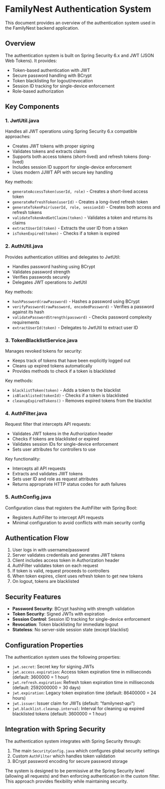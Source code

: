 # FamilyNest Authentication System

This document provides an overview of the authentication system used in the FamilyNest backend application.

## Overview

The authentication system is built on Spring Security 6.x and JWT (JSON Web Tokens). It provides:

- Token-based authentication with JWT
- Secure password handling with BCrypt
- Token blacklisting for logout/revocation
- Session ID tracking for single-device enforcement
- Role-based authorization

## Key Components

### 1. JwtUtil.java

Handles all JWT operations using Spring Security 6.x compatible approaches:

- Creates JWT tokens with proper signing
- Validates tokens and extracts claims
- Supports both access tokens (short-lived) and refresh tokens (long-lived)
- Includes session ID support for single-device enforcement
- Uses modern JJWT API with secure key handling

Key methods:
- `generateAccessToken(userId, role)` - Creates a short-lived access token
- `generateRefreshToken(userId)` - Creates a long-lived refresh token
- `generateTokenPair(userId, role, sessionId)` - Creates both access and refresh tokens
- `validateTokenAndGetClaims(token)` - Validates a token and returns its claims
- `extractUserId(token)` - Extracts the user ID from a token
- `isTokenExpired(token)` - Checks if a token is expired

### 2. AuthUtil.java

Provides authentication utilities and delegates to JwtUtil:

- Handles password hashing using BCrypt
- Validates password strength
- Verifies passwords securely
- Delegates JWT operations to JwtUtil

Key methods:
- `hashPassword(rawPassword)` - Hashes a password using BCrypt
- `verifyPassword(rawPassword, encodedPassword)` - Verifies a password against its hash
- `validatePasswordStrength(password)` - Checks password complexity requirements
- `extractUserId(token)` - Delegates to JwtUtil to extract user ID

### 3. TokenBlacklistService.java

Manages revoked tokens for security:

- Keeps track of tokens that have been explicitly logged out
- Cleans up expired tokens automatically
- Provides methods to check if a token is blacklisted

Key methods:
- `blacklistToken(token)` - Adds a token to the blacklist
- `isBlacklisted(tokenId)` - Checks if a token is blacklisted
- `cleanupExpiredTokens()` - Removes expired tokens from the blacklist

### 4. AuthFilter.java

Request filter that intercepts API requests:

- Validates JWT tokens in the Authorization header
- Checks if tokens are blacklisted or expired
- Validates session IDs for single-device enforcement
- Sets user attributes for controllers to use

Key functionality:
- Intercepts all API requests
- Extracts and validates JWT tokens
- Sets user ID and role as request attributes
- Returns appropriate HTTP status codes for auth failures

### 5. AuthConfig.java

Configuration class that registers the AuthFilter with Spring Boot:

- Registers AuthFilter to intercept API requests
- Minimal configuration to avoid conflicts with main security config

## Authentication Flow

1. User logs in with username/password
2. Server validates credentials and generates JWT tokens
3. Client includes access token in Authorization header
4. AuthFilter validates token on each request
5. If token is valid, request proceeds to controllers
6. When token expires, client uses refresh token to get new tokens
7. On logout, tokens are blacklisted

## Security Features

- **Password Security**: BCrypt hashing with strength validation
- **Token Security**: Signed JWTs with expiration
- **Session Control**: Session ID tracking for single-device enforcement
- **Revocation**: Token blacklisting for immediate logout
- **Stateless**: No server-side session state (except blacklist)

## Configuration Properties

The authentication system uses the following properties:

- `jwt.secret`: Secret key for signing JWTs
- `jwt.access.expiration`: Access token expiration time in milliseconds (default: 3600000 = 1 hour)
- `jwt.refresh.expiration`: Refresh token expiration time in milliseconds (default: 2592000000 = 30 days)
- `jwt.expiration`: Legacy token expiration time (default: 86400000 = 24 hours)
- `jwt.issuer`: Issuer claim for JWTs (default: "familynest-api")
- `jwt.blacklist.cleanup.interval`: Interval for cleaning up expired blacklisted tokens (default: 3600000 = 1 hour)

## Integration with Spring Security

The authentication system integrates with Spring Security through:

1. The main `SecurityConfig.java` which configures global security settings
2. Custom `AuthFilter` which handles token validation
3. BCrypt password encoding for secure password storage

The system is designed to be permissive at the Spring Security level (allowing all requests) and then enforcing authentication in the custom filter. This approach provides flexibility while maintaining security.
